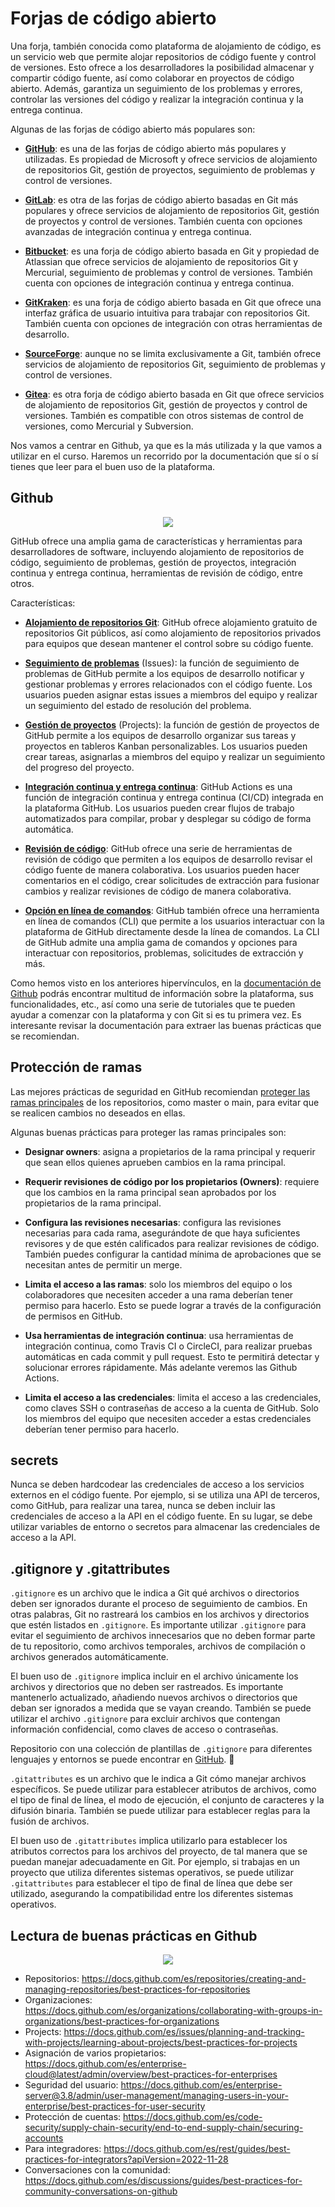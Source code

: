 # Forjas de código abierto

Una forja, también conocida como plataforma de alojamiento de código, es un servicio web que permite alojar repositorios de código fuente y control de versiones. Esto ofrece a los desarrolladores la posibilidad almacenar y compartir código fuente, así como colaborar en proyectos de código abierto. Además, garantiza un seguimiento de los problemas y errores, controlar las versiones del código y realizar la integración continua y la entrega continua.

Algunas de las forjas de código abierto más populares son:

- **[GitHub](https://github.com/)**: es una de las forjas de código abierto más populares y utilizadas. Es propiedad de Microsoft y ofrece servicios de alojamiento de repositorios Git, gestión de proyectos, seguimiento de problemas y control de versiones. 

- **[GitLab](https://about.gitlab.com/)**: es otra de las forjas de código abierto basadas en Git más populares y ofrece servicios de alojamiento de repositorios Git, gestión de proyectos y control de versiones. También cuenta con opciones avanzadas de integración continua y entrega continua.

- **[Bitbucket](https://bitbucket.org/)**: es una forja de código abierto basada en Git y propiedad de Atlassian que ofrece servicios de alojamiento de repositorios Git y Mercurial, seguimiento de problemas y control de versiones. También cuenta con opciones de integración continua y entrega continua.

- **[GitKraken](https://www.gitkraken.com/)**: es una forja de código abierto basada en Git que ofrece una interfaz gráfica de usuario intuitiva para trabajar con repositorios Git. También cuenta con opciones de integración con otras herramientas de desarrollo.

- **[SourceForge](https://sourceforge.net/)**: aunque no se limita exclusivamente a Git, también ofrece servicios de alojamiento de repositorios Git, seguimiento de problemas y control de versiones.

- **[Gitea](https://gitea.io/en-us/)**: es otra forja de código abierto basada en Git que ofrece servicios de alojamiento de repositorios Git, gestión de proyectos y control de versiones. También es compatible con otros sistemas de control de versiones, como Mercurial y Subversion.

Nos vamos a centrar en Github, ya que es la más utilizada y la que vamos a utilizar en el curso. Haremos un recorrido por la documentación que sí o sí tienes que leer para el buen uso de la plataforma.

## Github 

<div style="text-align: center;">
  <div style="margin: 0 auto;max-width:280px;">

![](../_media/02_hands_on/github-logo.png)

  </div>
</div>

GitHub ofrece una amplia gama de características y herramientas para desarrolladores de software, incluyendo alojamiento de repositorios de código, seguimiento de problemas, gestión de proyectos, integración continua y entrega continua, herramientas de revisión de código, entre otros.

Características:

- **[Alojamiento de repositorios Git](https://docs.github.com/es/repositories)**: GitHub ofrece alojamiento gratuito de repositorios Git públicos, así como alojamiento de repositorios privados para equipos que desean mantener el control sobre su código fuente.

- **[Seguimiento de problemas](https://docs.github.com/es/issues)** (Issues): la función de seguimiento de problemas de GitHub permite a los equipos de desarrollo notificar y gestionar problemas y errores relacionados con el código fuente. Los usuarios pueden asignar estas issues a miembros del equipo y realizar un seguimiento del estado de resolución del problema.

- **[Gestión de proyectos](https://docs.github.com/en/issues/planning-and-tracking-with-projects/learning-about-projects/about-projects)** (Projects): la función de gestión de proyectos de GitHub permite a los equipos de desarrollo organizar sus tareas y proyectos en tableros Kanban personalizables. Los usuarios pueden crear tareas, asignarlas a miembros del equipo y realizar un seguimiento del progreso del proyecto.

- **[Integración continua y entrega continua](https://docs.github.com/es/actions)**: GitHub Actions es una función de integración continua y entrega continua (CI/CD) integrada en la plataforma GitHub. Los usuarios pueden crear flujos de trabajo automatizados para compilar, probar y desplegar su código de forma automática.

- **[Revisión de código](https://docs.github.com/es/pull-requests)**: GitHub ofrece una serie de herramientas de revisión de código que permiten a los equipos de desarrollo revisar el código fuente de manera colaborativa. Los usuarios pueden hacer comentarios en el código, crear solicitudes de extracción para fusionar cambios y realizar revisiones de código de manera colaborativa.

- **[Opción en línea de comandos](https://docs.github.com/es/github-cli)**: GitHub también ofrece una herramienta en línea de comandos (CLI) que permite a los usuarios interactuar con la plataforma de GitHub directamente desde la línea de comandos. La CLI de GitHub admite una amplia gama de comandos y opciones para interactuar con repositorios, problemas, solicitudes de extracción y más.

Como hemos visto en los anteriores hipervínculos, en la [documentación de Github](https://docs.github.com/es) podrás encontrar multitud de información sobre la plataforma, sus funcionalidades, etc., así como una serie de tutoriales que te pueden ayudar a comenzar con la plataforma y con Git si es tu primera vez. Es interesante revisar la documentación para extraer las buenas prácticas que se recomiendan.

## Protección de ramas

Las mejores prácticas de seguridad en GitHub recomiendan [proteger las ramas principales](https://docs.github.com/es/repositories/configuring-branches-and-merges-in-your-repository/defining-the-mergeability-of-pull-requests/managing-a-branch-protection-rule) de los repositorios, como master o main, para evitar que se realicen cambios no deseados en ellas. 

Algunas buenas prácticas para proteger las ramas principales son:

- **Designar owners**: asigna a propietarios de la rama principal y requerir que sean ellos quienes aprueben cambios en la rama principal.

- **Requerir revisiones de código por los propietarios (Owners)**: requiere que los cambios en la rama principal sean aprobados por los propietarios de la rama principal.

- **Configura las revisiones necesarias**: configura las revisiones necesarias para cada rama, asegurándote de que haya suficientes revisores y de que estén calificados para realizar revisiones de código. También puedes configurar la cantidad mínima de aprobaciones que se necesitan antes de permitir un merge.

- **Limita el acceso a las ramas**: solo los miembros del equipo o los colaboradores que necesiten acceder a una rama deberían tener permiso para hacerlo. Esto se puede lograr a través de la configuración de permisos en GitHub.

- **Usa herramientas de integración continua**: usa herramientas de integración continua, como Travis CI o CircleCI, para realizar pruebas automáticas en cada commit y pull request. Esto te permitirá detectar y solucionar errores rápidamente. Más adelante veremos las Github Actions.

- **Limita el acceso a las credenciales**: limita el acceso a las credenciales, como claves SSH o contraseñas de acceso a la cuenta de GitHub. Solo los miembros del equipo que necesiten acceder a estas credenciales deberían tener permiso para hacerlo.

## secrets
Nunca se deben hardcodear las credenciales de acceso a los servicios externos en el código fuente. Por ejemplo, si se utiliza una API de terceros, como GitHub, para realizar una tarea, nunca se deben incluir las credenciales de acceso a la API en el código fuente. En su lugar, se debe utilizar variables de entorno o secretos para almacenar las credenciales de acceso a la API. 

## .gitignore y .gitattributes

`.gitignore` es un archivo que le indica a Git qué archivos o directorios deben ser ignorados durante el proceso de seguimiento de cambios. En otras palabras, Git no rastreará los cambios en los archivos y directorios que estén listados en `.gitignore`. Es importante utilizar `.gitignore` para evitar el seguimiento de archivos innecesarios que no deben formar parte de tu repositorio, como archivos temporales, archivos de compilación o archivos generados automáticamente.

El buen uso de `.gitignore` implica incluir en el archivo únicamente los archivos y directorios que no deben ser rastreados. Es importante mantenerlo actualizado, añadiendo nuevos archivos o directorios que deban ser ignorados a medida que se vayan creando. También se puede utilizar el archivo `.gitignore` para excluir archivos que contengan información confidencial, como claves de acceso o contraseñas.

Repositorio con una colección de plantillas de `.gitignore` para diferentes lenguajes y entornos se puede encontrar en [GitHub](https://github.com/github/gitignore). 👀 

`.gitattributes` es un archivo que le indica a Git cómo manejar archivos específicos. Se puede utilizar para establecer atributos de archivos, como el tipo de final de línea, el modo de ejecución, el conjunto de caracteres y la difusión binaria. También se puede utilizar para establecer reglas para la fusión de archivos.

El buen uso de `.gitattributes` implica utilizarlo para establecer los atributos correctos para los archivos del proyecto, de tal manera que se puedan manejar adecuadamente en Git. Por ejemplo, si trabajas en un proyecto que utiliza diferentes sistemas operativos, se puede utilizar `.gitattributes` para establecer el tipo de final de línea que debe ser utilizado, asegurando la compatibilidad entre los diferentes sistemas operativos.

## Lectura de buenas prácticas en Github

<div style="text-align: center;">
  <div style="margin: 0 auto;max-width:280px;">

![](../_media/02_hands_on/lecturas.jpg)

  </div>
</div>

- Repositorios: https://docs.github.com/es/repositories/creating-and-managing-repositories/best-practices-for-repositories
- Organizaciones: https://docs.github.com/es/organizations/collaborating-with-groups-in-organizations/best-practices-for-organizations
- Projects: https://docs.github.com/es/issues/planning-and-tracking-with-projects/learning-about-projects/best-practices-for-projects 
- Asignación de varios propietarios: https://docs.github.com/es/enterprise-cloud@latest/admin/overview/best-practices-for-enterprises
- Seguridad del usuario: https://docs.github.com/es/enterprise-server@3.8/admin/user-management/managing-users-in-your-enterprise/best-practices-for-user-security
- Protección de cuentas: https://docs.github.com/es/code-security/supply-chain-security/end-to-end-supply-chain/securing-accounts
- Para integradores: https://docs.github.com/es/rest/guides/best-practices-for-integrators?apiVersion=2022-11-28
- Conversaciones con la comunidad: https://docs.github.com/es/discussions/guides/best-practices-for-community-conversations-on-github
